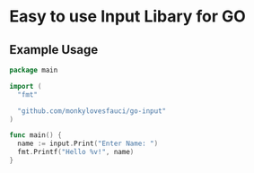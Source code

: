 # Easy to use Input Libary for GO

## Example Usage

```go
package main

import (
  "fmt"

  "github.com/monkylovesfauci/go-input"
)

func main() {
  name := input.Print("Enter Name: ")
  fmt.Printf("Hello %v!", name)
}

```
